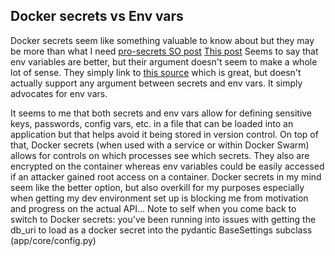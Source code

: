 ## Docker secrets vs Env vars
Docker secrets seem like something valuable to know about but they may be more than what I need [pro-secrets SO post](https://stackoverflow.com/questions/48141233/why-are-docker-secrets-considered-safe)
[This post](https://stackoverflow.com/questions/42729723/should-i-use-user-secrets-or-environment-variables-with-docker) Seems to say that env variables are better, but their 
argument doesn't seem to make a whole lot of sense. They simply link to [this source](https://12factor.net/config) which is great, but doesn't actually support any argument between
secrets and env vars. It simply advocates for env vars.

It seems to me that both secrets and env vars allow for defining sensitive keys, passwords, config vars, etc. in a file that can be loaded into an application
but that helps avoid it being stored in version control. On top of that, Docker secrets (when used with a service or within Docker Swarm) allows for controls on
which processes see which secrets. They also are encrypted on the container whereas env variables could be easily accessed if an attacker gained root access on a container.
Docker secrets in my mind seem like the better option, but also overkill for my purposes especially when getting my dev environment set up is blocking me from motivation
and progress on the actual API...
Note to self when you come back to switch to Docker secrets: you've been running into issues with getting the db_uri to load as a docker secret into the pydantic BaseSettings
subclass (app/core/config.py)

